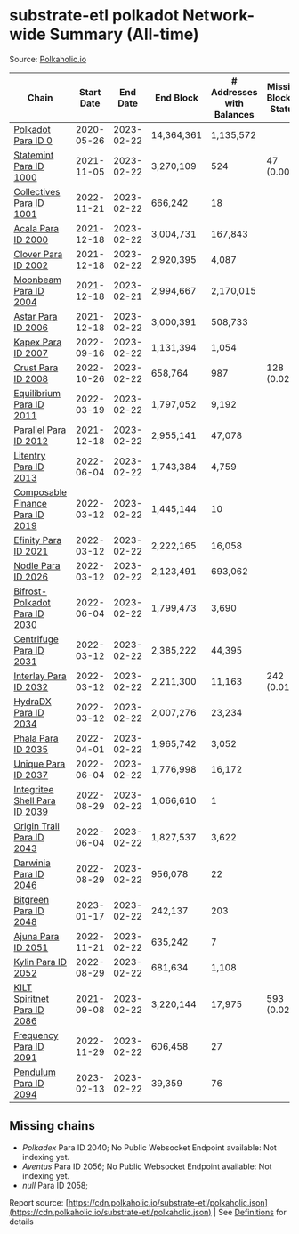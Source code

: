 # substrate-etl polkadot Network-wide Summary (All-time)

Source: [Polkaholic.io](https://polkaholic.io)


| Chain            | Start Date | End Date | End Block | # Addresses with Balances | Missing Blocks / Status |
| ---------------- | ---------- | ---------| --------- | ------------------------- | ----------------------- |
| [Polkadot Para ID 0](/polkadot/0-polkadot) | 2020-05-26 | 2023-02-22 | 14,364,361 |  1,135,572 |    |
| [Statemint Para ID 1000](/polkadot/1000-statemint) | 2021-11-05 | 2023-02-22 | 3,270,109 |  524 | 47 (0.00%)  |
| [Collectives Para ID 1001](/polkadot/1001-collectives) | 2022-11-21 | 2023-02-22 | 666,242 |  18 |    |
| [Acala Para ID 2000](/polkadot/2000-acala) | 2021-12-18 | 2023-02-22 | 3,004,731 |  167,843 |    |
| [Clover Para ID 2002](/polkadot/2002-clover) | 2021-12-18 | 2023-02-22 | 2,920,395 |  4,087 |    |
| [Moonbeam Para ID 2004](/polkadot/2004-moonbeam) | 2021-12-18 | 2023-02-21 | 2,994,667 |  2,170,015 |    |
| [Astar Para ID 2006](/polkadot/2006-astar) | 2021-12-18 | 2023-02-22 | 3,000,391 |  508,733 |    |
| [Kapex Para ID 2007](/polkadot/2007-kapex) | 2022-09-16 | 2023-02-22 | 1,131,394 |  1,054 |    |
| [Crust Para ID 2008](/polkadot/2008-crust) | 2022-10-26 | 2023-02-22 | 658,764 |  987 | 128 (0.02%)  |
| [Equilibrium Para ID 2011](/polkadot/2011-equilibrium) | 2022-03-19 | 2023-02-22 | 1,797,052 |  9,192 |    |
| [Parallel Para ID 2012](/polkadot/2012-parallel) | 2021-12-18 | 2023-02-22 | 2,955,141 |  47,078 |    |
| [Litentry Para ID 2013](/polkadot/2013-litentry) | 2022-06-04 | 2023-02-22 | 1,743,384 |  4,759 |    |
| [Composable Finance Para ID 2019](/polkadot/2019-composable) | 2022-03-12 | 2023-02-22 | 1,445,144 |  10 |    |
| [Efinity Para ID 2021](/polkadot/2021-efinity) | 2022-03-12 | 2023-02-22 | 2,222,165 |  16,058 |    |
| [Nodle Para ID 2026](/polkadot/2026-nodle) | 2022-03-12 | 2023-02-22 | 2,123,491 |  693,062 |    |
| [Bifrost-Polkadot Para ID 2030](/polkadot/2030-bifrost-dot) | 2022-06-04 | 2023-02-22 | 1,799,473 |  3,690 |    |
| [Centrifuge Para ID 2031](/polkadot/2031-centrifuge) | 2022-03-12 | 2023-02-22 | 2,385,222 |  44,395 |    |
| [Interlay Para ID 2032](/polkadot/2032-interlay) | 2022-03-12 | 2023-02-22 | 2,211,300 |  11,163 | 242 (0.01%)  |
| [HydraDX Para ID 2034](/polkadot/2034-hydradx) | 2022-03-12 | 2023-02-22 | 2,007,276 |  23,234 |    |
| [Phala Para ID 2035](/polkadot/2035-phala) | 2022-04-01 | 2023-02-22 | 1,965,742 |  3,052 |    |
| [Unique Para ID 2037](/polkadot/2037-unique) | 2022-06-04 | 2023-02-22 | 1,776,998 |  16,172 |    |
| [Integritee Shell Para ID 2039](/polkadot/2039-integritee-shell) | 2022-08-29 | 2023-02-22 | 1,066,610 |  1 |    |
| [Origin Trail Para ID 2043](/polkadot/2043-origintrail) | 2022-06-04 | 2023-02-22 | 1,827,537 |  3,622 |    |
| [Darwinia Para ID 2046](/polkadot/2046-darwinia) | 2022-08-29 | 2023-02-22 | 956,078 |  22 |    |
| [Bitgreen Para ID 2048](/polkadot/2048-bitgreen) | 2023-01-17 | 2023-02-22 | 242,137 |  203 |    |
| [Ajuna Para ID 2051](/polkadot/2051-ajuna) | 2022-11-21 | 2023-02-22 | 635,242 |  7 |    |
| [Kylin Para ID 2052](/polkadot/2052-kylin) | 2022-08-29 | 2023-02-22 | 681,634 |  1,108 |    |
| [KILT Spiritnet Para ID 2086](/polkadot/2086-kilt) | 2021-09-08 | 2023-02-22 | 3,220,144 |  17,975 | 593 (0.02%)  |
| [Frequency Para ID 2091](/polkadot/2091-frequency) | 2022-11-29 | 2023-02-22 | 606,458 |  27 |    |
| [Pendulum Para ID 2094](/polkadot/2094-pendulum) | 2023-02-13 | 2023-02-22 | 39,359 |  76 |    |

## Missing chains


* *Polkadex* Para ID 2040; No Public Websocket Endpoint available: Not indexing yet.
* *Aventus* Para ID 2056; No Public Websocket Endpoint available: Not indexing yet.
* *null* Para ID 2058; 

Report source: [https://cdn.polkaholic.io/substrate-etl/polkaholic.json](https://cdn.polkaholic.io/substrate-etl/polkaholic.json) | See [Definitions](/DEFINITIONS.md) for details
